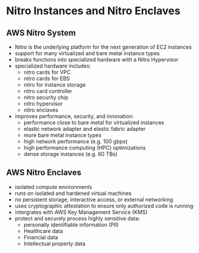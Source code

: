 # Nitro Instances and Nitro Enclaves

## AWS Nitro System

- Nitro is the underlying platform for the next generation of EC2 instances
- support for many virtualized and bare metal instance types
- breaks functions into specialized hardware with a Nitro Hypervisor
- specialized hardware includes:
  - nitro cards for VPC
  - nitro cards for EBS
  - nitro for instance storage
  - nitro card controller
  - nitro security chip
  - nitro hypervisor
  - nitro enclaves
- improves performance, security, and innovation:
  - performance close to bare metal for virtualized instances
  - elastic network adapter and elastic fabric adapter
  - more bare metal instance types
  - high network performance (e.g. 100 gbps)
  - high performance computing (HPC) optimizations
  - dense storage instances (e.g. 60 TBs)

## AWS Nitro Enclaves

- isolated compute environments
- runs on isolated and hardened virtual machines
- no persistent storage, interactive access, or external networking
- uses cryptographic attestation to ensure only authorized code is running
- intergrates with AWS Key Management Service (KMS)
- protect and securely process highly sensitive data:
  - personally identifiable information (PII)
  - Healthcare data
  - Financial data
  - Intellectual property data
